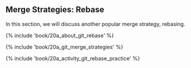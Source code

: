 ## Merge Strategies: Rebase

In this section, we will discuss another popular merge strategy, rebasing.

{% include 'book/20a_about_git_rebase' %}

{% include 'book/20a_git_merge_strategies' %}

{% include 'book/20a_activity_git_rebase_practice' %}
